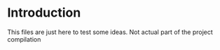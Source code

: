 # Introduction

This files are just here to test some ideas. Not actual part of the project compilation
